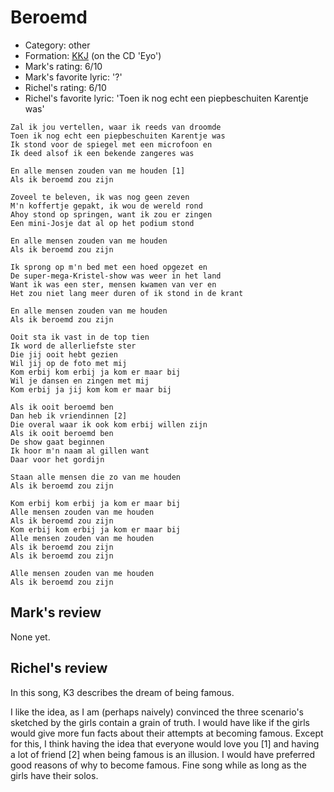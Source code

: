 # Beroemd

 * Category: other
 * Formation: [KKJ](Kkj.md) (on the CD 'Eyo')
 * Mark's rating: 6/10
 * Mark's favorite lyric: '?'
 * Richel's rating: 6/10
 * Richel's favorite lyric: 'Toen ik nog echt een piepbeschuiten Karentje was'

```
Zal ik jou vertellen, waar ik reeds van droomde
Toen ik nog echt een piepbeschuiten Karentje was
Ik stond voor de spiegel met een microfoon en
Ik deed alsof ik een bekende zangeres was

En alle mensen zouden van me houden [1]
Als ik beroemd zou zijn

Zoveel te beleven, ik was nog geen zeven
M'n koffertje gepakt, ik wou de wereld rond
Ahoy stond op springen, want ik zou er zingen
Een mini-Josje dat al op het podium stond

En alle mensen zouden van me houden
Als ik beroemd zou zijn

Ik sprong op m'n bed met een hoed opgezet en
De super-mega-Kristel-show was weer in het land
Want ik was een ster, mensen kwamen van ver en
Het zou niet lang meer duren of ik stond in de krant

En alle mensen zouden van me houden
Als ik beroemd zou zijn

Ooit sta ik vast in de top tien
Ik word de allerliefste ster
Die jij ooit hebt gezien
Wil jij op de foto met mij
Kom erbij kom erbij ja kom er maar bij
Wil je dansen en zingen met mij
Kom erbij ja jij kom kom er maar bij

Als ik ooit beroemd ben
Dan heb ik vriendinnen [2]
Die overal waar ik ook kom erbij willen zijn
Als ik ooit beroemd ben
De show gaat beginnen
Ik hoor m'n naam al gillen want
Daar voor het gordijn

Staan alle mensen die zo van me houden
Als ik beroemd zou zijn

Kom erbij kom erbij ja kom er maar bij
Alle mensen zouden van me houden
Als ik beroemd zou zijn
Kom erbij kom erbij ja kom er maar bij
Alle mensen zouden van me houden
Als ik beroemd zou zijn
Als ik beroemd zou zijn

Alle mensen zouden van me houden
Als ik beroemd zou zijn
```

## Mark's review

None yet.

## Richel's review

In this song, K3 describes the dream of being famous.

I like the idea, as I am (perhaps naively) 
convinced the three scenario's sketched by the girls contain a grain of truth.
I would have like if the girls would give 
more fun facts about their attempts at becoming famous. 
Except for this, I think having the idea that everyone would love you [1] 
and having a lot of friend [2] when being famous is an illusion. 
I would have preferred good reasons of why to become famous. 
Fine song while 
as long as the girls have their solos.
